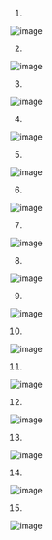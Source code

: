 1)
![image](https://github.com/Bucka007/PI_ZB_22-2/assets/165667984/51edd59c-e0ae-43e4-b7c9-ffc48755c29b)

2)
![image](https://github.com/Bucka007/PI_ZB_22-2/assets/165667984/c6e9cfb5-aed1-4a7c-ab3e-fd93eb7d1f37)

3)
![image](https://github.com/Bucka007/PI_ZB_22-2/assets/165667984/0c404976-4d62-4ff4-a49a-aefed999b459)

4)
![image](https://github.com/Bucka007/PI_ZB_22-2/assets/165667984/4c6e564b-a19e-49b8-b0d3-51be4b4a5fec)

5)
![image](https://github.com/Bucka007/PI_ZB_22-2/assets/165667984/7c1d3609-c65e-4f2c-a009-93aecc63a3cf)

6)
![image](https://github.com/Bucka007/PI_ZB_22-2/assets/165667984/142d27e6-087e-4679-b97d-7a13333ac792)

7)
![image](https://github.com/Bucka007/PI_ZB_22-2/assets/165667984/58ad01e5-227e-4b1f-8823-5dfe9d3aef36)

8)
![image](https://github.com/Bucka007/PI_ZB_22-2/assets/165667984/9990d8e5-1a13-42cb-a672-90ff295330c3)

9)
![image](https://github.com/Bucka007/PI_ZB_22-2/assets/165667984/080121b0-d183-457b-b9c8-33fbba36c86c)

10)
![image](https://github.com/Bucka007/PI_ZB_22-2/assets/165667984/87b2f906-8bcf-489e-a06f-93f4fb6f926d)

11)
![image](https://github.com/Bucka007/PI_ZB_22-2/assets/165667984/3f22c7ed-aca1-4791-b2f8-77a7735c06b0)

12)
![image](https://github.com/Bucka007/PI_ZB_22-2/assets/165667984/ce9ab236-cc7d-4de5-9316-b0007cd7ce8c)

13)
![image](https://github.com/Bucka007/PI_ZB_22-2/assets/165667984/72593061-0bdc-4cbf-bd23-aa1cd95a0a04)

14)
![image](https://github.com/Bucka007/PI_ZB_22-2/assets/165667984/e5bda7d9-7e1d-48b3-880a-77ed6912a898)

15)
![image](https://github.com/Bucka007/PI_ZB_22-2/assets/165667984/262e1ed6-2c97-4016-9981-8e4fe14dcc15)
